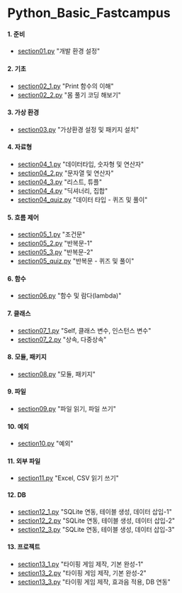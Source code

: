 # Python_Basic_Fastcampus

#### 1. 준비
   - [section01.py](./Python_Basic_Fastcampus/section01.py) "개발 환경 설정"

#### 2. 기초

   - [section02_1.py](./Python_Basic_Fastcampus/section02_1.py) "Print 함수의 이해"
   - [section02_2.py](./Python_Basic_Fastcampus/section02_2.py) "몸 풀기 코딩 해보기"

#### 3. 가상 환경

   - [section03.py](./Python_Basic_Fastcampus/section03.py) "가상환경 설정 및 패키지 설치"

#### 4. 자료형

   - [section04_1.py](./Python_Basic_Fastcampus/section04_1.py) "데이터타입, 숫자형 및 연산자"
   - [section04_2.py](./Python_Basic_Fastcampus/section04_2.py) "문자열 및 연산자"
   - [section04_3.py](./Python_Basic_Fastcampus/section04_3.py) "리스트, 튜플"
   - [section04_4.py](./Python_Basic_Fastcampus/section04_4.py) "딕셔너리, 집합"
   - [section04_quiz.py](./Python_Basic_Fastcampus/section04_quiz.py) "데이터 타입 - 퀴즈 및 풀이"

#### 5. 흐름 제어

   - [section05_1.py](./Python_Basic_Fastcampus/section05_1.py) "조건문"
   - [section05_2.py](./Python_Basic_Fastcampus/section05_2.py) "반복문-1"
   - [section05_3.py](./Python_Basic_Fastcampus/section05_3.py) "반복문-2"
   - [section05_quiz.py](./Python_Basic_Fastcampus/section05_quiz.py) "반복문 - 퀴즈 및 풀이"

#### 6. 함수

   - [section06.py](./Python_Basic_Fastcampus/section06.py) "함수 및 람다(lambda)"

#### 7. 클래스

   - [section07_1.py](./Python_Basic_Fastcampus/section07_1.py) "Self, 클래스 변수, 인스턴스 변수"
   - [section07_2.py](./Python_Basic_Fastcampus/section07_2.py) "상속, 다중상속"

#### 8. 모듈, 패키지

   - [section08.py](./Python_Basic_Fastcampus/section08.py) "모듈, 패키지"

#### 9. 파일

   - [section09.py](./Python_Basic_Fastcampus/section09.py) "파일 읽기, 파일 쓰기"

#### 10. 예외

   - [section10.py](./Python_Basic_Fastcampus/section10.py) "예외"

#### 11. 외부 파일

   - [section11.py](./Python_Basic_Fastcampus/section11.py) "Excel, CSV 읽기 쓰기"

#### 12. DB

   - [section12_1.py](./Python_Basic_Fastcampus/section12_1.py) "SQLite 연동, 테이블 생성, 데이터 삽입-1"
   - [section12_2.py](./Python_Basic_Fastcampus/section12_2.py) "SQLite 연동, 테이블 생성, 데이터 삽입-2"
   - [section12_3.py](./Python_Basic_Fastcampus/section12_3.py) "SQLite 연동, 테이블 생성, 데이터 삽입-3"

#### 13. 프로젝트

   - [section13_1.py](./Python_Basic_Fastcampus/section13_1.py) "타이핑 게임 제작, 기본 완성-1"
   - [section13_2.py](./Python_Basic_Fastcampus/section13_2.py) "타이핑 게임 제작, 기본 완성-2"
   - [section13_3.py](./Python_Basic_Fastcampus/section13_3.py) "타이핑 게임 제작, 효과음 적용, DB 연동"
